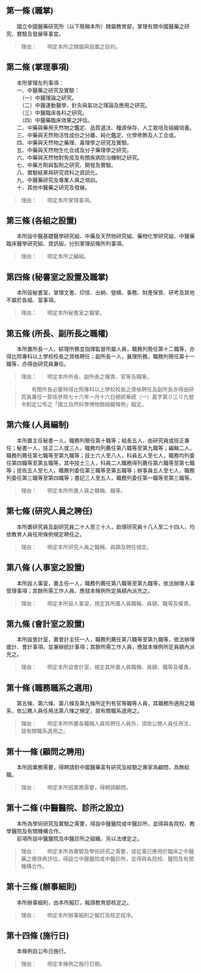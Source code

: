 第一條 (職掌)
-------------
　　國立中國醫藥研究所（以下簡稱本所）隸屬教育部，掌理有關中國醫藥之研究、實驗及發展等事宜。  
> 理由：　　明定本所之隸屬與設置之目的。



第二條 (掌理事項)
-----------------
　　本所掌理左列事項：  
　　一、中醫藥之研究及實驗：  
　　　（一）中醫理論之研究。  
　　　（二）中醫運動醫學、針灸與氣功之理論及應用之研究。  
　　　（三）中醫臨床各科之研究。  
　　　（四）中醫藥臨床效果之評估。  
　　二、中藥與藥用天然物之鑑定、品質選汰、種源保存、人工栽培及組織培養。  
　　三、中藥與天然物活性成份之分離、純化鑑定、化學修飾及人工合成。  
　　四、中藥與天然物之藥理、毒理學之研究及實驗。  
　　五、中藥與天然物生化合成及分子藥理學之研究。  
　　六、中藥與天然物對免疫及有關疾病防治機制之研究。  
　　七、中藥方劑與製劑之研究、開發及實驗。  
　　八、實驗結果與研究資料之資訊化。  
　　九、中醫藥研究及專業人員之培訓。  
　　十、其他中醫藥之研究及發展。  
> 理由：　　明定本所掌理事項。



第三條 (各組之設置)
-------------------
　　本所設中醫基礎醫學研究組、中藥及天然物研究組、藥物化學研究組、中醫藥臨床醫學研究組、資訊組，分別掌理前條所列事項。  
> 理由：　　明定本所之編組。



第四條 (秘書室之設置及職掌)
---------------------------
　　本所設秘書室，掌理文書、印信、出納、營繕、事務、財產保管、研考及其他不屬於各組、室事項。  
> 理由：　　明定本所秘書室之職掌。



第五條 (所長、副所長之職權)
---------------------------
　　本所置所長一人，綜理所務並指揮監督所屬人員，職務列簡任第十二職等，亦得比照專科以上學校校長之資格聘任；副所長一人，襄理所務，職務列簡任第十一職等，亦得由研究員兼任。  
> 理由：　　明定本所所長、副所長之權責、官等及職等。

> 　　有關所長必要時得比照專科以上學校校長之資格聘任及副所長亦得由研究員兼任一節係參照七十六年一月十六日總統華總（一）義字第０三０九號令制定公布之「國立自然科學博物館組織條例」擬定。



第六條 (人員編制)
-----------------
　　本所置主任秘書一人，職務列簡任第十職等；組長五人，由研究員或技正兼任；秘書一人，技正二人或三人，職務均列薦任第八職等至第九職等；編輯二人，職務列薦任第七職等至第九職等；技士六人至八人，科員五人至七人，職務均列委任第四職等至第五職等，其中技士三人，科員二人職務得列薦任第六職等至第七職等；技佐五人至七人，職務列委任第三職等至第五職等；辦事員五人至七人，職務列委任第三職等至第四職等；書記三人至五人，職務列委任第一職等至第三職等。  
> 理由：　　明定本所所置人員之職稱、職等。



第七條 (研究人員之聘任)
-----------------------
　　本所置研究員及副研究員二十人至三十人，助理研究員十八人至二十四人，均依教育人員任用條例規定聘任之。  
> 理由：　　明定本所研究人員之職稱、員額及聘任規定。



第八條 (人事室之設置)
---------------------
　　本所設人事室，置主任一人，職務列薦任第八職等至第九職等，依法辦理人事管理事項；其餘所需工作人員，應就本條例所定員額內派充之。  
> 理由：　　明定本所設人事室，規定其所置人員職稱、員額、職等及權責。



第九條 (會計室之設置)
---------------------
　　本所設會計室，置會計主任一人，職務列薦任第八職等至第九職等，依法辦理歲計、會計事項，並兼辦統計事項；其餘所需工作人員，應就本條例所定員額內派充之。  
> 理由：　　明定本所設會計室，規定其所置人員職稱、員額、職等及權責。



第十條 (職務職系之選用)
-----------------------
　　第五條、第六條、第八條及第九條所定列有官等職等人員，其職務所適用之職系，依公務人員任用法第八條之規定，就有關職系選用之。  
> 理由：　　明定本所所置各職稱人員除聘任人員外，須依公務人員任用法，就有關職系選用之。



第十一條 (顧問之聘用)
---------------------
　　本所因業務需要，得聘請對中國醫藥富有研究及經驗之專家為顧問，為無給職。  
> 理由：　　明定本所因業務需要，得聘請顧問。



第十二條 (中醫醫院、診所之設立)
-------------------------------
　　本所為學術研究及實驗之需要，得設中醫醫院或中醫診所，並得與各院校、教學醫院及有關機構合作。  
　　前項所設中醫醫院及中醫診所之組織，另以法律定之。  
> 理由：　　明定本所為實驗及學術研究之需要，或從事已應用於臨床之中醫藥之療效再評估，得設立中醫醫院或中醫診所，並得與各院校、醫院及有關機構合作。



第十三條 (辦事細則)
-------------------
　　本所辦事細則，由本所擬訂，報請教育部核定之。  
> 理由：　　明定本所辦事細則之擬訂及核定程序。



第十四條 (施行日)
-----------------
　　本條例自公布日施行。  
> 理由：　　明定本條例之施行日期。